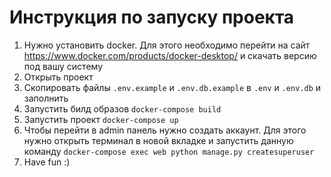 ﻿# Инструкция по запуску проекта

1. Нужно установить docker. Для этого необходимо перейти на сайт https://www.docker.com/products/docker-desktop/ и
   скачать версию под вашу систему
2. Открыть проект
3. Скопировать файлы `.env.example` и `.env.db.example` в `.env` и `.env.db` и заполнить
4. Запустить билд образов `docker-compose build`
5. Запустить проект `docker-compose up`
6. Чтобы перейти в admin панель нужно создать аккаунт. Для этого нужно открыть терминал в новой вкладке и запустить
   данную команду `docker-compose exec web python manage.py createsuperuser`
7. Have fun :)